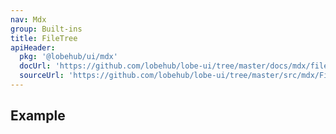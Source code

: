 ```yaml
---
nav: Mdx
group: Built-ins
title: FileTree
apiHeader:
  pkg: '@lobehub/ui/mdx'
  docUrl: 'https://github.com/lobehub/lobe-ui/tree/master/docs/mdx/file-tree.md'
  sourceUrl: 'https://github.com/lobehub/lobe-ui/tree/master/src/mdx/FileTree/index.tsx'
---
```


## Example

<code src="./demos/file-tree.tsx" ></code>

